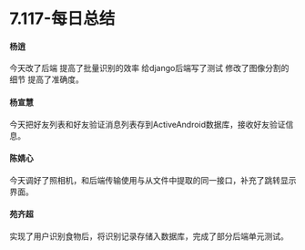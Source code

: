 # 7.117-每日总结

#### 杨逍
今天改了后端 提高了批量识别的效率 给django后端写了测试 修改了图像分割的细节 提高了准确度。
#### 杨宣慧
今天把好友列表和好友验证消息列表存到ActiveAndroid数据库，接收好友验证信息。
#### 陈婧心
今天调好了照相机，和后端传输使用与从文件中提取的同一接口，补充了跳转显示界面。
#### 苑齐超
实现了用户识别食物后，将识别记录存储入数据库，完成了部分后端单元测试。
